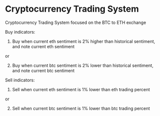 # Cryptocurrency Trading System
Cryptocurrency Trading System focused on the BTC to ETH exchange

Buy indicators: 
  1. Buy when current eth sentiment is 2% higher than historical sentiment, and note current eth sentiment
  
  or
  
  2. Buy when current btc sentiment is 2% lower than historical sentiment, and note current btc sentiment

Sell indicators:
  1. Sell when current eth sentiment is 1% lower than eth trading percent
  
  or
  
  2. Sell when current btc sentiment is 1% lower than btc trading percent
